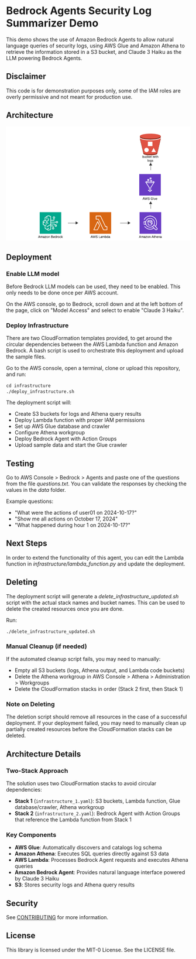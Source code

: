 # Bedrock Agents Security Log Summarizer Demo
This demo shows the use of Amazon Bedrock Agents to allow natural language queries of security logs, using AWS Glue and Amazon Athena to retrieve the information stored in a S3 bucket, and Claude 3 Haiku as the LLM powering Bedrock Agents. 

## Disclaimer
This code is for demonstration purposes only, some of the IAM roles are overly permissive and not meant for production use.

## Architecture
![alt text](img/architecture.png "Architecture")

## Deployment

### Enable LLM model
Before Bedrock LLM models can be used, they need to be enabled. This only needs to be done once per AWS account.

On the AWS console, go to Bedrock, scroll down and at the left bottom of the page, click on "Model Access" and select to enable "Claude 3 Haiku". 

### Deploy Infrastructure 

There are two CloudFormation templates provided, to get around the circular dependencies between the AWS Lambda function and Amazon Bedrock. A bash script is used to orchestrate this deployment and upload the sample files.

Go to the AWS console, open a terminal, clone or upload this repository, and run:
```
cd infrastructure
./deploy_infrastructure.sh
```

The deployment script will:
- Create S3 buckets for logs and Athena query results
- Deploy Lambda function with proper IAM permissions
- Set up AWS Glue database and crawler
- Configure Athena workgroup
- Deploy Bedrock Agent with Action Groups
- Upload sample data and start the Glue crawler

## Testing
Go to AWS Console > Bedrock > Agents and paste one of the questions from the file _questions.txt_. You can validate the responses by checking the values in the _data_ folder.

Example questions:
- "What were the actions of user01 on 2024-10-17?"
- "Show me all actions on October 17, 2024"
- "What happened during hour 1 on 2024-10-17?"

## Next Steps
In order to extend the functionality of this agent, you can edit the Lambda function in _infrastructure/lambda_function.py_ and update the deployment.

## Deleting
The deployment script will generate a _delete_infrastructure_updated.sh_ script with the actual stack names and bucket names. This can be used to delete the created resources once you are done.

Run:
```
./delete_infrastructure_updated.sh
```

### Manual Cleanup (if needed)
If the automated cleanup script fails, you may need to manually:
- Empty all S3 buckets (logs, Athena output, and Lambda code buckets)
- Delete the Athena workgroup in AWS Console > Athena > Administration > Workgroups
- Delete the CloudFormation stacks in order (Stack 2 first, then Stack 1)

### Note on Deleting
The deletion script should remove all resources in the case of a successful deployment. If your deployment failed, you may need to manually clean up partially created resources before the CloudFormation stacks can be deleted.

## Architecture Details

### Two-Stack Approach
The solution uses two CloudFormation stacks to avoid circular dependencies:
- **Stack 1** (`infrastructure_1.yaml`): S3 buckets, Lambda function, Glue database/crawler, Athena workgroup
- **Stack 2** (`infrastructure_2.yaml`): Bedrock Agent with Action Groups that reference the Lambda function from Stack 1

### Key Components
- **AWS Glue**: Automatically discovers and catalogs log schema
- **Amazon Athena**: Executes SQL queries directly against S3 data
- **AWS Lambda**: Processes Bedrock Agent requests and executes Athena queries
- **Amazon Bedrock Agent**: Provides natural language interface powered by Claude 3 Haiku
- **S3**: Stores security logs and Athena query results

## Security

See [CONTRIBUTING](CONTRIBUTING.md#security-issue-notifications) for more information.

## License

This library is licensed under the MIT-0 License. See the LICENSE file.

